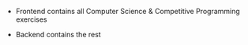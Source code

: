 - Frontend contains all Computer Science & Competitive Programming exercises

- Backend contains the rest
